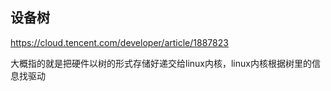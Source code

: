 ## 设备树

https://cloud.tencent.com/developer/article/1887823

大概指的就是把硬件以树的形式存储好递交给linux内核，linux内核根据树里的信息找驱动

